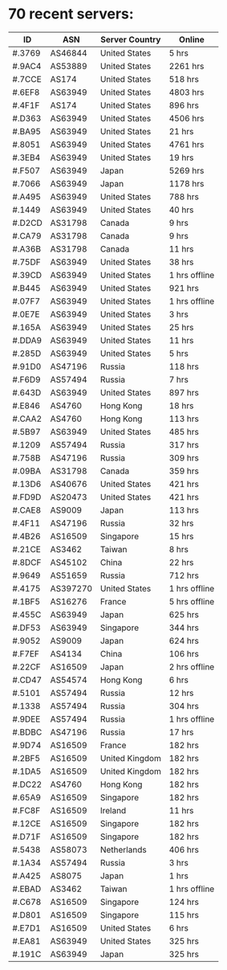# 70 recent servers:

| ID | ASN | Server Country | Online |
| ------ | ------ | ------ | ------ |
| #.3769 | AS46844 | United States | 5 hrs |
| #.9AC4 | AS53889 | United States | 2261 hrs |
| #.7CCE | AS174 | United States | 518 hrs |
| #.6EF8 | AS63949 | United States | 4803 hrs |
| #.4F1F | AS174 | United States | 896 hrs |
| #.D363 | AS63949 | United States | 4506 hrs |
| #.BA95 | AS63949 | United States | 21 hrs |
| #.8051 | AS63949 | United States | 4761 hrs |
| #.3EB4 | AS63949 | United States | 19 hrs |
| #.F507 | AS63949 | Japan | 5269 hrs |
| #.7066 | AS63949 | Japan | 1178 hrs |
| #.A495 | AS63949 | United States | 788 hrs |
| #.1449 | AS63949 | United States | 40 hrs |
| #.D2CD | AS31798 | Canada | 9 hrs |
| #.CA79 | AS31798 | Canada | 9 hrs |
| #.A36B | AS31798 | Canada | 11 hrs |
| #.75DF | AS63949 | United States | 38 hrs |
| #.39CD | AS63949 | United States | 1 hrs offline |
| #.B445 | AS63949 | United States | 921 hrs |
| #.07F7 | AS63949 | United States | 1 hrs offline |
| #.0E7E | AS63949 | United States | 3 hrs |
| #.165A | AS63949 | United States | 25 hrs |
| #.DDA9 | AS63949 | United States | 11 hrs |
| #.285D | AS63949 | United States | 5 hrs |
| #.91D0 | AS47196 | Russia | 118 hrs |
| #.F6D9 | AS57494 | Russia | 7 hrs |
| #.643D | AS63949 | United States | 897 hrs |
| #.E846 | AS4760 | Hong Kong | 18 hrs |
| #.CAA2 | AS4760 | Hong Kong | 113 hrs |
| #.5B97 | AS63949 | United States | 485 hrs |
| #.1209 | AS57494 | Russia | 317 hrs |
| #.758B | AS47196 | Russia | 309 hrs |
| #.09BA | AS31798 | Canada | 359 hrs |
| #.13D6 | AS40676 | United States | 421 hrs |
| #.FD9D | AS20473 | United States | 421 hrs |
| #.CAE8 | AS9009 | Japan | 113 hrs |
| #.4F11 | AS47196 | Russia | 32 hrs |
| #.4B26 | AS16509 | Singapore | 15 hrs |
| #.21CE | AS3462 | Taiwan | 8 hrs |
| #.8DCF | AS45102 | China | 22 hrs |
| #.9649 | AS51659 | Russia | 712 hrs |
| #.4175 | AS397270 | United States | 1 hrs offline |
| #.1BF5 | AS16276 | France | 5 hrs offline |
| #.455C | AS63949 | Japan | 625 hrs |
| #.DF53 | AS63949 | Singapore | 344 hrs |
| #.9052 | AS9009 | Japan | 624 hrs |
| #.F7EF | AS4134 | China | 106 hrs |
| #.22CF | AS16509 | Japan | 2 hrs offline |
| #.CD47 | AS54574 | Hong Kong | 6 hrs |
| #.5101 | AS57494 | Russia | 12 hrs |
| #.1338 | AS57494 | Russia | 304 hrs |
| #.9DEE | AS57494 | Russia | 1 hrs offline |
| #.BDBC | AS47196 | Russia | 17 hrs |
| #.9D74 | AS16509 | France | 182 hrs |
| #.2BF5 | AS16509 | United Kingdom | 182 hrs |
| #.1DA5 | AS16509 | United Kingdom | 182 hrs |
| #.DC22 | AS4760 | Hong Kong | 182 hrs |
| #.65A9 | AS16509 | Singapore | 182 hrs |
| #.FC8F | AS16509 | Ireland | 11 hrs |
| #.12CE | AS16509 | Singapore | 182 hrs |
| #.D71F | AS16509 | Singapore | 182 hrs |
| #.5438 | AS58073 | Netherlands | 406 hrs |
| #.1A34 | AS57494 | Russia | 3 hrs |
| #.A425 | AS8075 | Japan | 1 hrs |
| #.EBAD | AS3462 | Taiwan | 1 hrs offline |
| #.C678 | AS16509 | Singapore | 124 hrs |
| #.D801 | AS16509 | Singapore | 115 hrs |
| #.E7D1 | AS16509 | United States | 6 hrs |
| #.EA81 | AS63949 | United States | 325 hrs |
| #.191C | AS63949 | Japan | 325 hrs |

